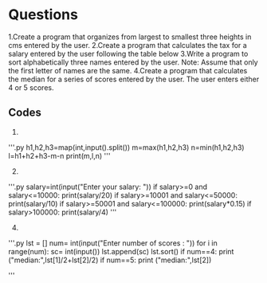 # Questions
1.Create a program that organizes from largest to smallest three heights in cms entered by the user.
2.Create a program that calculates the tax for a salary entered by the user following the table below
3.Write a program to sort alphabetically three names entered by the user. Note: Assume that only the first letter of names are the same. 
4.Create a program that calculates the median for a series of scores entered by the user. The user enters either 4 or 5 scores.


## Codes
1.
'''.py
h1,h2,h3=map(int,input().split())
m=max(h1,h2,h3)
n=min(h1,h2,h3)
l=h1+h2+h3-m-n
print(m,l,n)
'''

2.
'''.py
salary=int(input("Enter your salary: "))
if salary>=0 and salary<=10000:
    print(salary/20)
if salary>=10001 and salary<=50000:
    print(salary/10)
if salary>=50001 and salary<=100000:
    print(salary*0.15)
if salary>100000:
    print(salary/4)
'''

4.
'''.py
lst = []
num= int(input("Enter number of scores : "))
for i in range(num):
    sc= int(input())
    lst.append(sc)
lst.sort()
if num==4:
    print ("median:",lst[1]/2+lst[2]/2)
if num==5:
    print ("median:",lst[2])

'''
